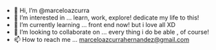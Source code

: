 - 👋 Hi, I’m @marceloazcurra
- 👀 I’m interested in ... learn, work, explore! dedicate my life to this!
- 🌱 I’m currently learning ... front end now! but i love all XD
- 💞️ I’m looking to collaborate on ... every thing i do be able , of course!
- 📫 How to reach me ... marceloazcurrahernandez@gmail.com

<!---
marceloazcurra/marceloazcurra is a ✨ special ✨ repository because its `README.md` (this file) appears on your GitHub profile.
You can click the Preview link to take a look at your changes.
--->

